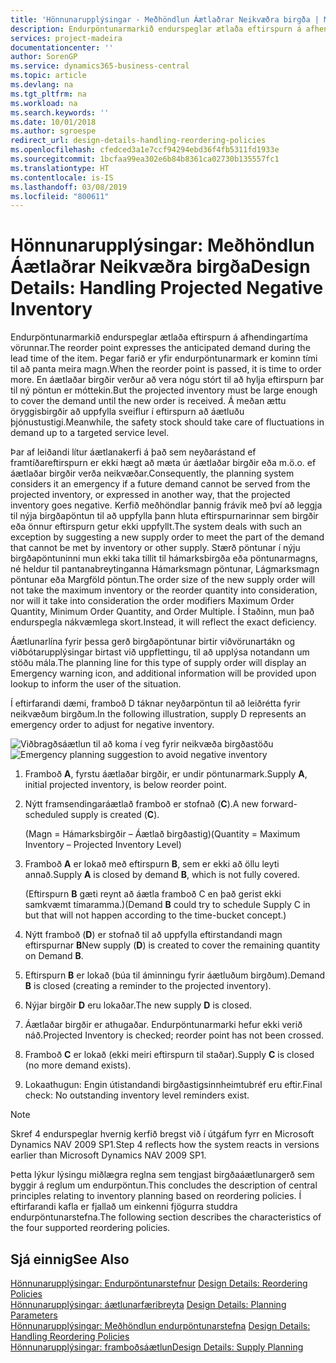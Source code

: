 ```yaml
---
title: 'Hönnunarupplýsingar - Meðhöndlun Áætlaðrar Neikvæðra birgða | Microsoft Docs '
description: Endurpöntunarmarkið endurspeglar ætlaða eftirspurn á afhendingartíma vörunnar. Þegar farið er yfir endurpöntunarmark er kominn tími til að panta meira magn. En áætlaðar birgðir verður að vera nógu stórt til að hylja eftirspurn þar til ný pöntun er móttekin. Á meðan ættu öryggisbirgðir að uppfylla sveiflur í eftirspurn að áætluðu þjónustustigi.
services: project-madeira
documentationcenter: ''
author: SorenGP
ms.service: dynamics365-business-central
ms.topic: article
ms.devlang: na
ms.tgt_pltfrm: na
ms.workload: na
ms.search.keywords: ''
ms.date: 10/01/2018
ms.author: sgroespe
redirect_url: design-details-handling-reordering-policies
ms.openlocfilehash: cfedced3a1e7ccf94294ebd36f4fb5311fd1933e
ms.sourcegitcommit: 1bcfaa99ea302e6b84b8361ca02730b135557fc1
ms.translationtype: HT
ms.contentlocale: is-IS
ms.lasthandoff: 03/08/2019
ms.locfileid: "800611"
---
```

# <a name="design-details-handling-projected-negative-inventory"></a><span data-ttu-id="d4e3f-106">Hönnunarupplýsingar: Meðhöndlun Áætlaðrar Neikvæðra birgða</span><span class="sxs-lookup"><span data-stu-id="d4e3f-106">Design Details: Handling Projected Negative Inventory</span></span>
<span data-ttu-id="d4e3f-107">Endurpöntunarmarkið endurspeglar ætlaða eftirspurn á afhendingartíma vörunnar.</span><span class="sxs-lookup"><span data-stu-id="d4e3f-107">The reorder point expresses the anticipated demand during the lead time of the item.</span></span> <span data-ttu-id="d4e3f-108">Þegar farið er yfir endurpöntunarmark er kominn tími til að panta meira magn.</span><span class="sxs-lookup"><span data-stu-id="d4e3f-108">When the reorder point is passed, it is time to order more.</span></span> <span data-ttu-id="d4e3f-109">En áætlaðar birgðir verður að vera nógu stórt til að hylja eftirspurn þar til ný pöntun er móttekin.</span><span class="sxs-lookup"><span data-stu-id="d4e3f-109">But the projected inventory must be large enough to cover the demand until the new order is received.</span></span> <span data-ttu-id="d4e3f-110">Á meðan ættu öryggisbirgðir að uppfylla sveiflur í eftirspurn að áætluðu þjónustustigi.</span><span class="sxs-lookup"><span data-stu-id="d4e3f-110">Meanwhile, the safety stock should take care of fluctuations in demand up to a targeted service level.</span></span>  

 <span data-ttu-id="d4e3f-111">Þar af leiðandi lítur áætlanakerfi á það sem neyðarástand ef framtíðareftirspurn er ekki hægt að mæta úr áætlaðar birgðir eða m.ö.o. ef áætlaðar birgðir verða neikvæðar.</span><span class="sxs-lookup"><span data-stu-id="d4e3f-111">Consequently, the planning system considers it an emergency if a future demand cannot be served from the projected inventory, or expressed in another way, that the projected inventory goes negative.</span></span> <span data-ttu-id="d4e3f-112">Kerfið meðhöndlar þannig frávik með því að leggja til nýja birgðapöntun til að uppfylla þann hluta eftirspurnarinnar sem birgðir eða önnur eftirspurn getur ekki uppfyllt.</span><span class="sxs-lookup"><span data-stu-id="d4e3f-112">The system deals with such an exception by suggesting a new supply order to meet the part of the demand that cannot be met by inventory or other supply.</span></span> <span data-ttu-id="d4e3f-113">Stærð pöntunar í nýju birgðapöntuninni mun ekki taka tillit til hámarksbirgða eða pöntunarmagns, né heldur til pantanabreytinganna Hámarksmagn pöntunar, Lágmarksmagn pöntunar eða Margföld pöntun.</span><span class="sxs-lookup"><span data-stu-id="d4e3f-113">The order size of the new supply order will not take the maximum inventory or the reorder quantity into consideration, nor will it take into consideration the order modifiers Maximum Order Quantity, Minimum Order Quantity, and Order Multiple.</span></span> <span data-ttu-id="d4e3f-114">Í Staðinn, mun það endurspegla nákvæmlega skort.</span><span class="sxs-lookup"><span data-stu-id="d4e3f-114">Instead, it will reflect the exact deficiency.</span></span>  

 <span data-ttu-id="d4e3f-115">Áætlunarlína fyrir þessa gerð birgðapöntunar birtir viðvörunartákn og viðbótarupplýsingar birtast við uppflettingu, til að upplýsa notandann um stöðu mála.</span><span class="sxs-lookup"><span data-stu-id="d4e3f-115">The planning line for this type of supply order will display an Emergency warning icon, and additional information will be provided upon lookup to inform the user of the situation.</span></span>  

 <span data-ttu-id="d4e3f-116">Í eftirfarandi dæmi, framboð D táknar neyðarpöntun til að leiðrétta fyrir neikvæðum birgðum.</span><span class="sxs-lookup"><span data-stu-id="d4e3f-116">In the following illustration, supply D represents an emergency order to adjust for negative inventory.</span></span>  

 <span data-ttu-id="d4e3f-117">![Viðbragðsáætlun til að koma í veg fyrir neikvæða birgðastöðu](media/nav_app_supply_planning_2_negative_inventory.png "Viðbragðsáætlun til að koma í veg fyrir neikvæða birgðastöðu")</span><span class="sxs-lookup"><span data-stu-id="d4e3f-117">![Emergency planning suggestion to avoid negative inventory](media/nav_app_supply_planning_2_negative_inventory.png "Emergency planning suggestion to avoid negative inventory")</span></span>  

1.  <span data-ttu-id="d4e3f-118">Framboð **A**, fyrstu áætlaðar birgðir, er undir pöntunarmark.</span><span class="sxs-lookup"><span data-stu-id="d4e3f-118">Supply **A**, initial projected inventory, is below reorder point.</span></span>  
2.  <span data-ttu-id="d4e3f-119">Nýtt framsendingaráætlað framboð er stofnað (**C**).</span><span class="sxs-lookup"><span data-stu-id="d4e3f-119">A new forward-scheduled supply is created (**C**).</span></span>  

     <span data-ttu-id="d4e3f-120">(Magn = Hámarksbirgðir – Áætlað birgðastig)</span><span class="sxs-lookup"><span data-stu-id="d4e3f-120">(Quantity = Maximum Inventory – Projected Inventory Level)</span></span>  
3.  <span data-ttu-id="d4e3f-121">Framboð **A** er lokað með eftirspurn **B**, sem er ekki að öllu leyti annað.</span><span class="sxs-lookup"><span data-stu-id="d4e3f-121">Supply **A** is closed by demand **B**, which is not fully covered.</span></span>  

     <span data-ttu-id="d4e3f-122">(Eftirspurn **B** gæti reynt að áætla framboð C en það gerist ekki samkvæmt tímaramma.)</span><span class="sxs-lookup"><span data-stu-id="d4e3f-122">(Demand **B** could try to schedule Supply C in but that will not happen according to the time-bucket concept.)</span></span>  
4.  <span data-ttu-id="d4e3f-123">Nýtt framboð (**D**) er stofnað til að uppfylla eftirstandandi magn eftirspurnar **B**</span><span class="sxs-lookup"><span data-stu-id="d4e3f-123">New supply (**D**) is created to cover the remaining quantity on Demand **B**.</span></span>  
5.  <span data-ttu-id="d4e3f-124">Eftirspurn **B** er lokað (búa til áminningu fyrir áætluðum birgðum).</span><span class="sxs-lookup"><span data-stu-id="d4e3f-124">Demand **B** is closed (creating a reminder to the projected inventory).</span></span>  
6.  <span data-ttu-id="d4e3f-125">Nýjar birgðir **D** eru lokaðar.</span><span class="sxs-lookup"><span data-stu-id="d4e3f-125">The new supply **D** is closed.</span></span>  
7.  <span data-ttu-id="d4e3f-126">Áætlaðar birgðir er athugaðar. Endurpöntunarmarki hefur ekki verið náð.</span><span class="sxs-lookup"><span data-stu-id="d4e3f-126">Projected Inventory is checked; reorder point has not been crossed.</span></span>  
8.  <span data-ttu-id="d4e3f-127">Framboð **C** er lokað (ekki meiri eftirspurn til staðar).</span><span class="sxs-lookup"><span data-stu-id="d4e3f-127">Supply **C** is closed (no more demand exists).</span></span>  
9. <span data-ttu-id="d4e3f-128">Lokaathugun: Engin útistandandi birgðastigsinnheimtubréf eru eftir.</span><span class="sxs-lookup"><span data-stu-id="d4e3f-128">Final check: No outstanding inventory level reminders exist.</span></span>  

> [!NOTE]  
>  <span data-ttu-id="d4e3f-129">Skref 4 endurspeglar hvernig kerfið bregst við í útgáfum fyrr en Microsoft Dynamics NAV 2009 SP1.</span><span class="sxs-lookup"><span data-stu-id="d4e3f-129">Step 4 reflects how the system reacts in versions earlier than Microsoft Dynamics NAV 2009 SP1.</span></span>  

 <span data-ttu-id="d4e3f-130">Þetta lýkur lýsingu miðlægra reglna sem tengjast birgðaáætlunargerð sem byggir á reglum um endurpöntun.</span><span class="sxs-lookup"><span data-stu-id="d4e3f-130">This concludes the description of central principles relating to inventory planning based on reordering policies.</span></span> <span data-ttu-id="d4e3f-131">Í eftirfarandi kafla er fjallað um einkenni fjögurra studdra endurpöntunarstefna.</span><span class="sxs-lookup"><span data-stu-id="d4e3f-131">The following section describes the characteristics of the four supported reordering policies.</span></span>  

## <a name="see-also"></a><span data-ttu-id="d4e3f-132">Sjá einnig</span><span class="sxs-lookup"><span data-stu-id="d4e3f-132">See Also</span></span>  
 <span data-ttu-id="d4e3f-133">[Hönnunarupplýsingar: Endurpöntunarstefnur](design-details-reordering-policies.md) </span><span class="sxs-lookup"><span data-stu-id="d4e3f-133">[Design Details: Reordering Policies](design-details-reordering-policies.md) </span></span>  
 <span data-ttu-id="d4e3f-134">[Hönnunarupplýsingar: áætlunarfæribreyta](design-details-planning-parameters.md) </span><span class="sxs-lookup"><span data-stu-id="d4e3f-134">[Design Details: Planning Parameters](design-details-planning-parameters.md) </span></span>  
 <span data-ttu-id="d4e3f-135">[Hönnunarupplýsingar: Meðhöndlun endurpöntunarstefna](design-details-handling-reordering-policies.md) </span><span class="sxs-lookup"><span data-stu-id="d4e3f-135">[Design Details: Handling Reordering Policies](design-details-handling-reordering-policies.md) </span></span>  
 [<span data-ttu-id="d4e3f-136">Hönnunarupplýsingar: framboðsáætlun</span><span class="sxs-lookup"><span data-stu-id="d4e3f-136">Design Details: Supply Planning</span></span>](design-details-supply-planning.md)
